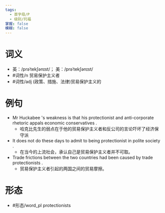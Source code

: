 ```yaml
---
tags:
  - 首字母/P
  - 级别/托福
掌握: false
模糊: false
---
```

# 词义
- 英：/prəˈtekʃənɪst/； 美：/prəˈtekʃənɪst/
- #词性/n  贸易保护主义者
- #词性/adj  (政策、措施、法律)贸易保护主义的
# 例句
- Mr Huckabee 's weakness is that his protectionist and anti-corporate rhetoric appals economic conservatives .
	- 哈克比先生的弱点在于他的贸易保护主义者和反公司的言论吓坏了经济保守派
- It does not do these days to admit to being protectionist in polite society .
	- 在当今的上流社会，承认自己是贸易保护主义者并不可取。
- Trade frictions between the two countries had been caused by trade protectionists .
	- 贸易保护主义者引起的两国之间的贸易摩擦。
# 形态
- #形态/word_pl protectionists
